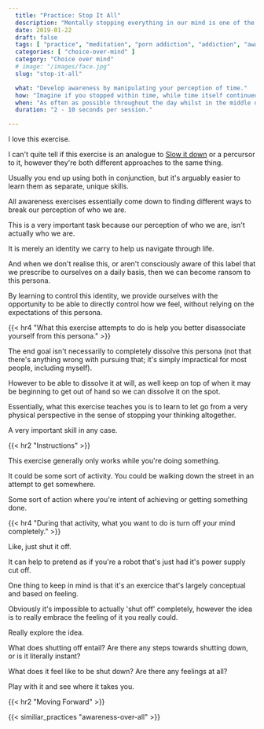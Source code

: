 ```yaml
---
  title: "Practice: Stop It All"
  description: "Mentally stopping everything in our mind is one of the quickest ways you can learn to dictate control over yourself."
  date: 2019-01-22
  draft: false
  tags: [ "practice", "meditation", "porn addiction", "addiction", "awareness", "awareness exercises", "perspective", "nofap", "neverfap", "neverfap deluxe" ]
  categories: [ "choice-over-mind" ]
  category: "Choice over mind"
  # image: "/images/face.jpg"
  slug: "stop-it-all"

  what: "Develop awareness by manipulating your perception of time."
  how: "Imagine if you stopped within time, while time itself continued moving."
  when: "As often as possible throughout the day whilst in the middle of doing something."
  duration: "2 - 10 seconds per session."

---
```


<!-- VERY HAPPY WITH THIS -->

<!-- {{< hr2 "Context" >}} -->


I love this exercise.

I can't quite tell if this exercise is an analogue to <a class="link" href="/articles/slow-it-down">Slow it down</a> or a percursor to it, however they're both different approaches to the same thing. 

Usually you end up using both in conjunction, but it's arguably easier to learn them as separate, unique skills.

All awareness exercises essentially come down to finding different ways to break our perception of who we are.

This is a very important task because our perception of who we are, isn't actually who we are.

It is merely an identity we carry to help us navigate through life. 

And when we don't realise this, or aren't consciously aware of this label that we prescribe to ourselves on a daily basis, then we can become ransom to this persona.

By learning to control this identity, we provide ourselves with the opportunity to be able to directly control how we feel, without relying on the expectations of this persona.


{{< hr4 "What this exercise attempts to do is help you better disassociate yourself from this persona." >}}


The end goal isn't necessarily to completely dissolve this persona (not that there's anything wrong with pursuing that; it's simply impractical for most people, including myself).

However to be able to dissolve it at will, as well keep on top of when it may be beginning to get out of hand so we can dissolve it on the spot.

Essentially, what this exercise teaches you is to learn to let go from a very physical perspective in the sense of stopping your thinking altogether.

A very important skill in any case.


{{< hr2 "Instructions" >}}


This exercise generally only works while you're doing something.

It could be some sort of activity. You could be walking down the street in an attempt to get somewhere. 

Some sort of action where you're intent of achieving or getting something done. 


{{< hr4 "During that activity, what you want to do is turn off your mind completely." >}}


Like, just shut it off. 

It can help to pretend as if you're a robot that's just had it's power supply cut off.

One thing to keep in mind is that it's an exercice that's largely conceptual and based on feeling.

Obviously it's impossible to actually 'shut off' completely, however the idea is to really embrace the feeling of it you really could. 

Really explore the idea. 

What does shutting off entail? Are there any steps towards shutting down, or is it literally instant? 

What does it feel like to be shut down? Are there any feelings at all? 

Play with it and see where it takes you.


{{< hr2 "Moving Forward" >}}

 

{{< similiar_practices "awareness-over-all" >}}


<!-- 
{{< hr2 "Additional Resources" >}}  -->

<!-- maybe link to other  -->

